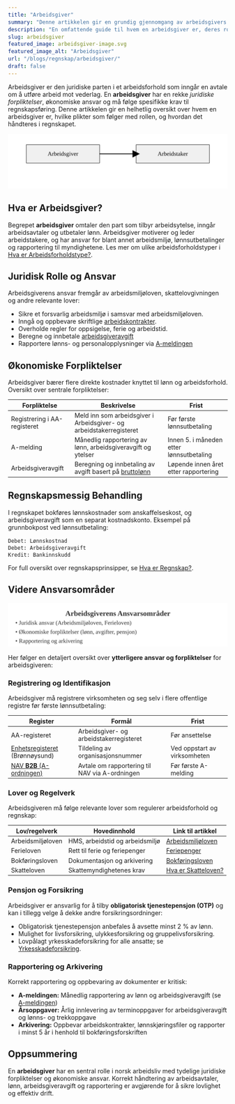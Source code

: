 ```yaml
---
title: "Arbeidsgiver"
summary: "Denne artikkelen gir en grundig gjennomgang av arbeidsgivers definisjon, juridiske ansvar, økonomiske forpliktelser og regnskapsmessig behandling i det norske arbeidslivet."
description: "En omfattende guide til hvem en arbeidsgiver er, deres rolle, forpliktelser og regnskapsmessige behandling i Norge."
slug: arbeidsgiver
featured_image: arbeidsgiver-image.svg
featured_image_alt: "Arbeidsgiver"
url: "/blogs/regnskap/arbeidsgiver/"
draft: false
---
```


Arbeidsgiver er den juridiske parten i et arbeidsforhold som inngår en avtale om å utføre arbeid mot vederlag. En **arbeidsgiver** har en rekke *juridiske forpliktelser*, økonomiske ansvar og må følge spesifikke krav til regnskapsføring. Denne artikkelen gir en helhetlig oversikt over hvem en arbeidsgiver er, hvilke plikter som følger med rollen, og hvordan det håndteres i regnskapet.

![Arbeidsgiver Roller](arbeidsgiver-roller.svg)

## Hva er Arbeidsgiver?

Begrepet **arbeidsgiver** omtaler den part som tilbyr arbeidsytelse, inngår arbeidsavtaler og utbetaler lønn. Arbeidsgiver motiverer og leder arbeidstakere, og har ansvar for blant annet arbeidsmiljø, lønnsutbetalinger og rapportering til myndighetene. Les mer om ulike arbeidsforholdstyper i [Hva er Arbeidsforholdstype?](/blogs/regnskap/hva-er-arbeidsforholdstype "Hva er Arbeidsforholdstype?").

## Juridisk Rolle og Ansvar

Arbeidsgiverens ansvar fremgår av arbeidsmiljøloven, skattelovgivningen og andre relevante lover:

* Sikre et forsvarlig arbeidsmiljø i samsvar med arbeidsmiljøloven.
* Inngå og oppbevare skriftlige [arbeidskontrakter](/blogs/regnskap/arbeidskontrakten "Arbeidskontrakten").
* Overholde regler for oppsigelse, ferie og arbeidstid.
* Beregne og innbetale [arbeidsgiveravgift](/blogs/regnskap/hva-er-arbeidsgiveravgift "Hva er Arbeidsgiveravgift?")
* Rapportere lønns- og personalopplysninger via [A-meldingen](/blogs/regnskap/hva-er-a-melding "Hva er a-melding?")

## Økonomiske Forpliktelser

Arbeidsgiver bærer flere direkte kostnader knyttet til lønn og arbeidsforhold. Oversikt over sentrale forpliktelser:

| Forpliktelse                | Beskrivelse                                                   | Frist                                        |
|-----------------------------|---------------------------------------------------------------|----------------------------------------------|
| Registrering i AA-registeret| Meld inn som arbeidsgiver i Arbeidsgiver- og arbeidstakerregisteret | Før første lønnsutbetaling                   |
| A-melding                   | Månedlig rapportering av lønn, arbeidsgiveravgift og ytelser   | Innen 5. i måneden etter lønnsutbetaling      |
| Arbeidsgiveravgift          | Beregning og innbetaling av avgift basert på [bruttolønn](/blogs/regnskap/hva-er-bruttolonn "Hva er Bruttolønn? Definisjon, Beregning og Praktisk Anvendelse")       | Løpende innen året etter rapportering        |

## Regnskapsmessig Behandling

I regnskapet bokføres lønnskostnader som anskaffelseskost, og arbeidsgiveravgift som en separat kostnadskonto. Eksempel på grunnbokpost ved lønnsutbetaling:

```plaintext
Debet: Lønnskostnad
Debet: Arbeidsgiveravgift
Kredit: Bankinnskudd
```

For full oversikt over regnskapsprinsipper, se [Hva er Regnskap?](/blogs/regnskap/hva-er-regnskap "Hva er regnskap?").

## Videre Ansvarsområder

![Arbeidsgiverens Ansvarsområder](arbeidsgiver-ansvarsomraader.svg)

Her følger en detaljert oversikt over **ytterligere ansvar og forpliktelser** for arbeidsgiveren:

### Registrering og Identifikasjon

Arbeidsgiver må registrere virksomheten og seg selv i flere offentlige registre før første lønnsutbetaling:

| Register                       | Formål                                  | Frist                         |
|-------------------------------|-----------------------------------------|-------------------------------|
| AA-registeret                  | Arbeidsgiver- og arbeidstakerregisteret | Før ansettelse                |
| [Enhetsregisteret](/blogs/regnskap/hva-er-enhetsregisteret "Hva er Enhetsregisteret?") (Brønnøysund) | Tildeling av organisasjonsnummer        | Ved oppstart av virksomheten  |
| [NAV **B2B** (A-ordningen)](/blogs/regnskap/hva-er-b2b "Hva er B2B? Komplett Guide til Business-to-Business i Norsk Regnskap") | Avtale om rapportering til NAV via A-ordningen | Før første A-melding   |

### Lover og Regelverk

Arbeidsgiveren må følge relevante lover som regulerer arbeidsforhold og regnskap:

| Lov/regelverk           | Hovedinnhold                     | Link til artikkel                                                                 |
|-------------------------|----------------------------------|----------------------------------------------------------------------------------|
| Arbeidsmiljøloven       | HMS, arbeidstid og arbeidsmiljø  | [Arbeidsmiljøloven](/blogs/regnskap/hva-er-arbeidsmiljoloven "Arbeidsmiljøloven - Guide til Arbeidsrettslige Forpliktelser") |
| Ferieloven              | Rett til ferie og feriepenger     | [Feriepenger](/blogs/regnskap/hva-er-feriepenger "Hva er Feriepenger i Regnskap? Beregning, Regnskapsføring og Praktiske Eksempler") |
| Bokføringsloven         | Dokumentasjon og arkivering       | [Bokføringsloven](/blogs/regnskap/hva-er-bokforingsloven "Hva er Bokføringsloven? Komplett Guide til Norsk Bokføringslovgivning") |
| Skatteloven             | Skattemyndighetenes krav          | [Hva er Skatteloven?](/blogs/regnskap/hva-er-skatteloven "Hva er Skatteloven? Komplett Guide til Norsk Skattelovgivning") |

### Pensjon og Forsikring

Arbeidsgiver er ansvarlig for å tilby **obligatorisk tjenestepensjon (OTP)** og kan i tillegg velge å dekke andre forsikringsordninger:

- Obligatorisk tjenestepensjon anbefales å avsette minst 2 % av lønn.
- Mulighet for livsforsikring, ulykkesforsikring og gruppelivsforsikring.
- Lovpålagt yrkesskadeforsikring for alle ansatte; se [Yrkesskadeforsikring](/blogs/regnskap/yrkesskadeforsikring "Yrkesskadeforsikring – Guide til Yrkesskadeforsikring for Norske Virksomheter").

### Rapportering og Arkivering

Korrekt rapportering og oppbevaring av dokumenter er kritisk:

- **A-meldingen:** Månedlig rapportering av lønn og arbeidsgiveravgift (se [A-meldingen](/blogs/regnskap/hva-er-a-melding "Hva er a-melding?"))
- **Årsoppgaver:** Årlig innlevering av terminoppgaver for arbeidsgiveravgift og lønns- og trekkoppgave
- **Arkivering:** Oppbevar arbeidskontrakter, lønnskjøringsfiler og rapporter i minst 5 år i henhold til bokføringsforskriften

## Oppsummering

En **arbeidsgiver** har en sentral rolle i norsk arbeidsliv med tydelige juridiske forpliktelser og økonomiske ansvar. Korrekt håndtering av arbeidsavtaler, lønn, arbeidsgiveravgift og rapportering er avgjørende for å sikre lovlighet og effektiv drift.
